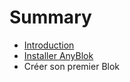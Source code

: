 # Summary

* [Introduction](README.md)
* [Installer AnyBlok](installer_anyblok.md)
* Créer son premier Blok 

